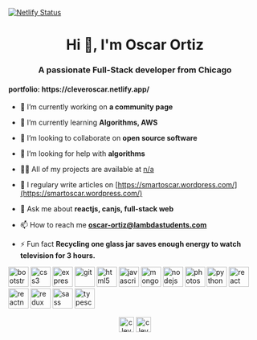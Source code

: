 [![Netlify Status](https://api.netlify.com/api/v1/badges/9e2418d5-b5c7-4fcb-b0f9-c41bb46784f1/deploy-status)](https://app.netlify.com/sites/cleveroscar/deploys)

<h1 align="center">Hi 👋, I'm Oscar Ortiz</h1>
<h3 align="center">A passionate Full-Stack developer from Chicago</h3> <h4>portfolio: https://cleveroscar.netlify.app/</h4>

- 🔭 I’m currently working on **a community page**

- 🌱 I’m currently learning **Algorithms, AWS**

- 👯 I’m looking to collaborate on **open source software**

- 🤝 I’m looking for help with **algorithms**

- 👨‍💻 All of my projects are available at [n/a](n/a)

- 📝 I regulary write articles on [https://smartoscar.wordpress.com/](https://smartoscar.wordpress.com/)

- 💬 Ask me about **reactjs, canjs, full-stack web**

- 📫 How to reach me **oscar-ortiz@lambdastudents.com**

- ⚡ Fun fact **Recycling one glass jar saves enough energy to watch television for 3 hours.**

<p align="left"><img src="https://devicons.github.io/devicon/devicon.git/icons/bootstrap/bootstrap-plain.svg" alt="bootstrap" width="40" height="40"/> <img src="https://devicons.github.io/devicon/devicon.git/icons/css3/css3-original-wordmark.svg" alt="css3" width="40" height="40"/> <img src="https://devicons.github.io/devicon/devicon.git/icons/express/express-original-wordmark.svg" alt="express" width="40" height="40"/> <img src="https://www.vectorlogo.zone/logos/git-scm/git-scm-icon.svg" alt="git" width="40" height="40"/> <img src="https://devicons.github.io/devicon/devicon.git/icons/html5/html5-original-wordmark.svg" alt="html5" width="40" height="40"/> <img src="https://devicons.github.io/devicon/devicon.git/icons/javascript/javascript-original.svg" alt="javascript" width="40" height="40"/> <img src="https://devicons.github.io/devicon/devicon.git/icons/mongodb/mongodb-original-wordmark.svg" alt="mongodb" width="40" height="40"/> <img src="https://devicons.github.io/devicon/devicon.git/icons/nodejs/nodejs-original-wordmark.svg" alt="nodejs" width="40" height="40"/> <img src="https://devicons.github.io/devicon/devicon.git/icons/photoshop/photoshop-plain.svg" alt="photoshop" width="40" height="40"/> <img src="https://devicons.github.io/devicon/devicon.git/icons/python/python-original.svg" alt="python" width="40" height="40"/> <img src="https://devicons.github.io/devicon/devicon.git/icons/react/react-original-wordmark.svg" alt="react" width="40" height="40"/> <img src="https://reactnative.dev/img/header_logo.svg" alt="reactnative" width="40" height="40"/> <img src="https://devicons.github.io/devicon/devicon.git/icons/redux/redux-original.svg" alt="redux" width="40" height="40"/> <img src="https://devicons.github.io/devicon/devicon.git/icons/sass/sass-original.svg" alt="sass" width="40" height="40"/> <img src="https://devicons.github.io/devicon/devicon.git/icons/typescript/typescript-original.svg" alt="typescript" width="40" height="40"/></p><p align="center">
<a href="https://dev.to/cleveroscar" target="blank"><img align="center" src="https://cdn.jsdelivr.net/npm/simple-icons@3.0.1/icons/dev-dot-to.svg" alt="cleveroscar" height="30" width="30" /></a>
<a href="https://twitter.com/cleveroscardev" target="blank"><img align="center" src="https://cdn.jsdelivr.net/npm/simple-icons@3.0.1/icons/twitter.svg" alt="cleveroscardev" height="30" width="30" /></a>
</p>
